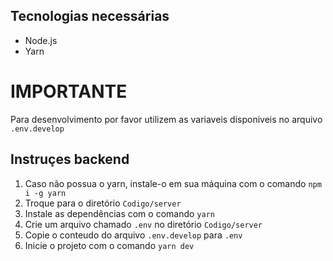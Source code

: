 ## Tecnologias necessárias

-   Node.js
-   Yarn

# IMPORTANTE

Para desenvolvimento por favor utilizem as variaveis disponiveis no arquivo `.env.develop`

## Instruçes backend

1. Caso não possua o yarn, instale-o em sua máquina com o comando `npm i -g yarn`
2. Troque para o diretório `Codigo/server`
3. Instale as dependências com o comando `yarn`
4. Crie um arquivo chamado `.env` no diretório `Codigo/server`
5. Copie o conteudo do arquivo `.env.develop` para `.env`
6. Inicie o projeto com o comando `yarn dev`

